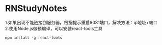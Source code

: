 # RNStudyNotes

1.如果出现不能链接到服务器，根据提示重启8081端口，解决方法：ip地址+端口
2.使用Node.js做预编译，可以安装react-tools工具  
```
npm install -g react-tools
```
